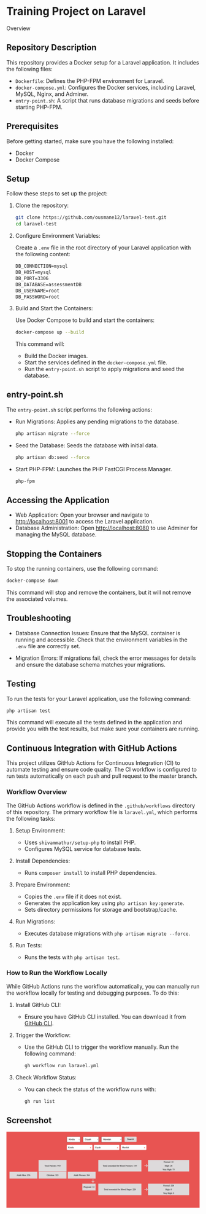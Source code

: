 # Training Project on Laravel
Overview
## Repository Description

This repository provides a Docker setup for a Laravel application. It includes the following files:

- `Dockerfile`: Defines the PHP-FPM environment for Laravel.
- `docker-compose.yml`: Configures the Docker services, including Laravel, MySQL, Nginx, and Adminer.
- `entry-point.sh`: A script that runs database migrations and seeds before starting PHP-FPM.

## Prerequisites

Before getting started, make sure you have the following installed:

- Docker
- Docker Compose

## Setup

Follow these steps to set up the project:

1. Clone the repository:

    ```bash
    git clone https://github.com/ousmane12/laravel-test.git
    cd laravel-test
    ```

2. Configure Environment Variables:

    Create a `.env` file in the root directory of your Laravel application with the following content:

    ```env
    DB_CONNECTION=mysql
    DB_HOST=mysql
    DB_PORT=3306
    DB_DATABASE=assessmentDB
    DB_USERNAME=root
    DB_PASSWORD=root
    ```

3. Build and Start the Containers:

    Use Docker Compose to build and start the containers:

    ```bash
    docker-compose up --build
    ```

    This command will:

    - Build the Docker images.
    - Start the services defined in the `docker-compose.yml` file.
    - Run the `entry-point.sh` script to apply migrations and seed the database.

## entry-point.sh

The `entry-point.sh` script performs the following actions:

- Run Migrations: Applies any pending migrations to the database.

  ```bash
  php artisan migrate --force
  ```

- Seed the Database: Seeds the database with initial data.

  ```bash
  php artisan db:seed --force
  ```

- Start PHP-FPM: Launches the PHP FastCGI Process Manager.

  ```bash
  php-fpm
  ```

## Accessing the Application

- Web Application: Open your browser and navigate to [http://localhost:8001](http://localhost:8001) to access the Laravel application.
- Database Administration: Open [http://localhost:8080](http://localhost:8080) to use Adminer for managing the MySQL database.

## Stopping the Containers

To stop the running containers, use the following command:

```bash
docker-compose down
```

This command will stop and remove the containers, but it will not remove the associated volumes.

## Troubleshooting

- Database Connection Issues: Ensure that the MySQL container is running and accessible. Check that the environment variables in the `.env` file are correctly set.

- Migration Errors: If migrations fail, check the error messages for details and ensure the database schema matches your migrations.

## Testing

To run the tests for your Laravel application, use the following command:

```bash
php artisan test
```

This command will execute all the tests defined in the application and provide you with the test results, but make sure your containers are running.

## Continuous Integration with GitHub Actions

This project utilizes GitHub Actions for Continuous Integration (CI) to automate testing and ensure code quality. The CI workflow is configured to run tests automatically on each push and pull request to the master branch.

### Workflow Overview

The GitHub Actions workflow is defined in the `.github/workflows` directory of this repository. The primary workflow file is `laravel.yml`, which performs the following tasks:

1. Setup Environment:
    - Uses `shivammathur/setup-php` to install PHP.
    - Configures MySQL service for database tests.

2. Install Dependencies:
    - Runs `composer install` to install PHP dependencies.

3. Prepare Environment:
    - Copies the `.env` file if it does not exist.
    - Generates the application key using `php artisan key:generate`.
    - Sets directory permissions for storage and bootstrap/cache.

4. Run Migrations:
    - Executes database migrations with `php artisan migrate --force`.

5. Run Tests:
    - Runs the tests with `php artisan test`.

### How to Run the Workflow Locally

While GitHub Actions runs the workflow automatically, you can manually run the workflow locally for testing and debugging purposes. To do this:

1. Install GitHub CLI:
    - Ensure you have GitHub CLI installed. You can download it from [GitHub CLI](https://cli.github.com).

2. Trigger the Workflow:
    - Use the GitHub CLI to trigger the workflow manually. Run the following command:
      ```bash
      gh workflow run laravel.yml
      ```

3. Check Workflow Status:
    - You can check the status of the workflow runs with:
      ```bash
      gh run list
      ```

## Screenshot

![App Screenshot](result.png)
